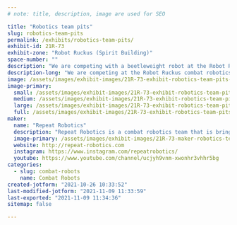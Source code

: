 ```yaml
---
# note: title, description, image are used for SEO

title: "Robotics team pits"
slug: robotics-team-pits
permalink: /exhibits/robotics-team-pits/
exhibit-id: 21R-73
exhibit-zone: "Robot Ruckus (Spirit Building)"
space-number: ""
description: "We are competing with a beetleweight robot at the Robot Ruckus competition"
description-long: "We are competing at the Robot Ruckus combat robotics competition"
image: /assets/images/exhibit-images/21R-73-exhibit-robotics-team-pits-mk2-technical-large.png
image-primary: 
  small: /assets/images/exhibit-images/21R-73-exhibit-robotics-team-pits-mk2-technical-small.png
  medium: /assets/images/exhibit-images/21R-73-exhibit-robotics-team-pits-mk2-technical-medium.png
  large: /assets/images/exhibit-images/21R-73-exhibit-robotics-team-pits-mk2-technical-large.png
  full: /assets/images/exhibit-images/21R-73-exhibit-robotics-team-pits-mk2-technical-full.png
maker: 
  name: "Repeat Robotics"
  description: "Repeat Robotics is a combat robotics team that is bringing a beetleweight robot to compete at Robot Ruckus"
  image-primary: /assets/images/exhibit-images/21R-73-maker-robotics-team-pits-ablation-hero-medium.jpg
  website: http://repeat-robotics.com
  instagram: https://www.instagram.com/repeatrobotics/
  youtube: https://www.youtube.com/channel/ucjyh9vnm-xwonhr3vhhr5bg
categories: 
  - slug: combat-robots
    name: Combat Robots
created-jotform: "2021-10-26 10:33:52"
last-modified-jotform: "2021-11-09 11:33:59"
last-exported: "2021-11-09 11:34:36"
sitemap: false

---
```


